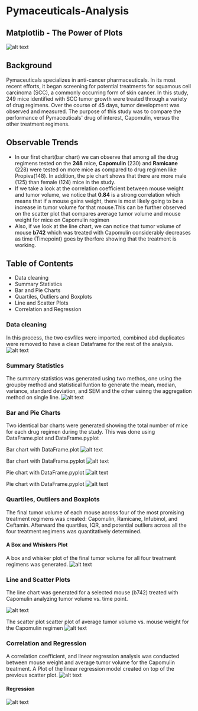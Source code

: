 # Pymaceuticals-Analysis

## Matplotlib - The Power of Plots
![alt text](https://github.com/Claude-Hanfou/Pymaceuticals-Analysis/blob/main/Pymaceuticals/Image/Laboratory.jpg "Laboratory")

## Background

Pymaceuticals specializes in anti-cancer pharmaceuticals. In its most recent efforts, it began screening for potential treatments for squamous cell carcinoma (SCC), a commonly occurring form of skin cancer. In this study, 249 mice identified with SCC tumor growth were treated through a variety of drug regimens. Over the course of 45 days, tumor development was observed and measured. The purpose of this study was to compare the performance of Pymaceuticals' drug of interest, Capomulin, versus the other treatment regimens. 

## Observable Trends
* In our first chart(bar chart) we can observe that among all the drug regimens tested on the **248** mice, **Capomulin** (230) and **Ramicane** (228) were tested on more mice as compared to drug regimen like Propiva(148). In addition, the pie chart shows that there are more male (125) than female (124) mice in the study.
* If we take a look at the correlation coefficient between mouse weight and tumor volume, we notice that **0.84** is a strong correlation which means that if a mouse gains weight, there is most likely going to be a increase in tumor volume for that mouse.This can be further observed on the scatter plot that compares average tumor volume and mouse weight for mice on Capomulin regimen
* Also, if we look at the line chart, we can notice that tumor volume of mouse **b742** which was treated with Capomulin considerably decreases as time (Timepoint) goes by therfore showing that the treatment is working.

## Table of Contents
* Data cleaning
* Summary Statistics
* Bar and Pie Charts
* Quartiles, Outliers and Boxplots
* Line and Scatter Plots
* Correlation and Regression

### Data cleaning
In this process, the two csvfiles were imported, combined abd duplicates were removed to have a clean Dataframe for the rest of the analysis.
![alt text](https://github.com/Claude-Hanfou/Pymaceuticals-Analysis/blob/main/Pymaceuticals/Image/data%20cleaning.PNG "Data Cleaning")

### Summary Statistics
The summary statistics was generated using two methos, one using the groupby method and statistical funtion to generate the mean, median, variance, standard deviation, and SEM and the other usinng the aggregation method on single line.
![alt text](https://github.com/Claude-Hanfou/Pymaceuticals-Analysis/blob/main/Pymaceuticals/Image/summary%20statistics.PNG "Summary Stats")

### Bar and Pie Charts

Two identical bar charts were generated showing the total number of mice for each drug regimen during the study. This was done using DataFrame.plot and DataFrame.pyplot

Bar chart with DataFrame.plot
![alt text](https://github.com/Claude-Hanfou/Pymaceuticals-Analysis/blob/main/Pymaceuticals/Image/bar.pandas.PNG "Bar 1")

Bar chart with DataFrame.pyplot
![alt text](https://github.com/Claude-Hanfou/Pymaceuticals-Analysis/blob/main/Pymaceuticals/Image/bar.pyplot.PNG "Bar 2")

Pie chart with DataFrame.pyplot
![alt text](https://github.com/Claude-Hanfou/Pymaceuticals-Analysis/blob/main/Pymaceuticals/Image/pie.pandas.PNG "Pie 1")

Pie chart with DataFrame.pyplot
![alt text](https://github.com/Claude-Hanfou/Pymaceuticals-Analysis/blob/main/Pymaceuticals/Image/pie.pyplot.PNG "Pie 2")


### Quartiles, Outliers and Boxplots

The final tumor volume of each mouse across four of the most promising treatment regimens was created: Capomulin, Ramicane, Infubinol, and Ceftamin. Afterward the quartiles, IQR, and potential outliers across all the four treatment regimens was quantitatively determined.

#### A Box and Whiskers Plot
A box and whisker plot of the final tumor volume for all four treatment regimens was generated.
![alt text](https://github.com/Claude-Hanfou/Pymaceuticals-Analysis/blob/main/Pymaceuticals/Image/boxplot.PNG "Box plot")

### Line and Scatter Plots
The line chart was generated for a selected mouse (b742) treated with Capomulin analyzing tumor volume vs. time point.

![alt text](https://github.com/Claude-Hanfou/Pymaceuticals-Analysis/blob/main/Pymaceuticals/Image/line%20chart.PNG "Line chart")

The scatter plot scatter plot of average tumor volume vs. mouse weight for the Capomulin regimen
![alt text](https://github.com/Claude-Hanfou/Pymaceuticals-Analysis/blob/main/Pymaceuticals/Image/scatter%20plot.PNG "Scatter 1")

### Correlation and Regression
A correlation coefficient, and linear regression analysis was conducted between mouse weight and average tumor volume for the Capomulin treatment. A Plot of the linear regression model created on top of the previous scatter plot.
![alt text](https://github.com/Claude-Hanfou/Pymaceuticals-Analysis/blob/main/Pymaceuticals/Image/correlation.PNG "Correlation")

#### Regression
![alt text](https://github.com/Claude-Hanfou/Pymaceuticals-Analysis/blob/main/Pymaceuticals/Image/linear%20regression.PNG "Linear Regression")



